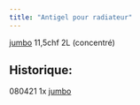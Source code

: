 ```yaml
---
title: "Antigel pour radiateur"
---
```


[jumbo](notes/utilisateurs/fournisseurs/jumbo.md) 11,5chf 2L (concentré)

## Historique:

080421 1x [jumbo](notes/utilisateurs/fournisseurs/jumbo.md)
